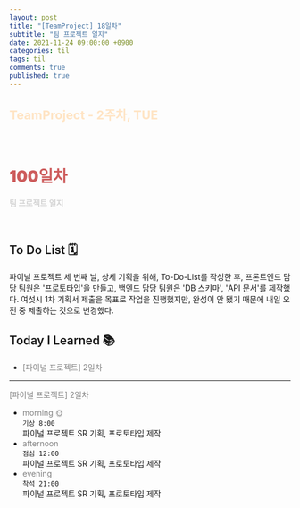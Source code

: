 ```yaml
---
layout: post
title: "[TeamProject] 18일차"
subtitle: "팀 프로젝트 일지"
date: 2021-11-24 09:00:00 +0900
categories: til
tags: til
comments: true
published: true
---
```


## <span style="color:Bisque;font-size: 22px">TeamProject - 2주차, TUE</span>

<br />

# **<span style="font-weight:900;color:indianred">100일차</span>**

**<span style="color:lightgray">팀 프로젝트 일지</span>**

<br />

## <span style="font-weight:600">To Do List</span> 🗓
  파이널 프로젝트 세 번째 날, 상세 기획을 위해, To-Do-List를 작성한 후, 프론트엔드 담당 팀원은 '프로토타입'을 만들고, 백엔드 담당 팀원은 'DB 스키마', 'API 문서'를 제작했다. 여섯시 1차 기획서 제출을 목표로 작업을 진행했지만, 완성이 안 됐기 때문에 내일 오전 중 제출하는 것으로 변경했다.
  <br>
## <span style="font-weight:600">Today I Learned</span> 📚

- <span style="color:gray">[파이널 프로젝트] 2일차</span>

---

<span style="color:gray">[파이널 프로젝트] 2일차</span>

- <span style="color:gray">morning 🌞</span> <br>
  `기상 8:00` <br>
  파이널 프로젝트 SR 기획, 프로토타입 제작
- <span style="color:gray">afternoon</span> <br>
  `점심 12:00`<br>
  파이널 프로젝트 SR 기획, 프로토타입 제작
- <span style="color:gray">evening</span> <br>
  `착석 21:00`<br>
  파이널 프로젝트 SR 기획, 프로토타입 제작
